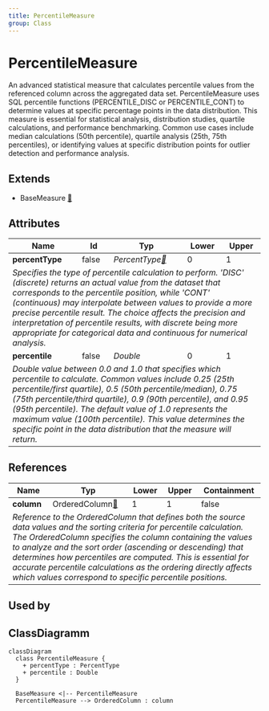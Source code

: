 ```yaml
---
title: PercentileMeasure
group: Class
---
```


# PercentileMeasure<a name="class-percentilemeasure"></a>

An advanced statistical measure that calculates percentile values from the referenced column across the aggregated data set. PercentileMeasure uses SQL percentile functions (PERCENTILE_DISC or PERCENTILE_CONT) to determine values at specific percentage points in the data distribution. This measure is essential for statistical analysis, distribution studies, quartile calculations, and performance benchmarking. Common use cases include median calculations (50th percentile), quartile analysis (25th, 75th percentiles), or identifying values at specific distribution points for outlier detection and performance analysis.
## Extends
- BaseMeasure [🔗](./class-BaseMeasure)
## Attributes

<table>
  <thead>
    <tr>
      <th>Name</th>
      <th>Id</th>
      <th>Typ</th>
      <th>Lower</th>
      <th>Upper</th>
    </tr>
  </thead>
  <tbody>
    <tr>
      <td><strong>percentType</strong></td>
      <td>false</td>
      <td><em>PercentType<a href="./enum-PercentType">🔗</a></em></td>
      <td>0</td>
      <td>1</td>
    </tr>
    <tr>
      <td colspan="5"><em>Specifies the type of percentile calculation to perform. 'DISC' (discrete) returns an actual value from the dataset that corresponds to the percentile position, while 'CONT' (continuous) may interpolate between values to provide a more precise percentile result. The choice affects the precision and interpretation of percentile results, with discrete being more appropriate for categorical data and continuous for numerical analysis.</em></td>
    </tr>
    <tr>
      <td><strong>percentile</strong></td>
      <td>false</td>
      <td><em>Double</em></td>
      <td>0</td>
      <td>1</td>
    </tr>
    <tr>
      <td colspan="5"><em>Double value between 0.0 and 1.0 that specifies which percentile to calculate. Common values include 0.25 (25th percentile/first quartile), 0.5 (50th percentile/median), 0.75 (75th percentile/third quartile), 0.9 (90th percentile), and 0.95 (95th percentile). The default value of 1.0 represents the maximum value (100th percentile). This value determines the specific point in the data distribution that the measure will return.</em></td>
    </tr>
  </tbody>
</table>

## References

<table>
  <thead>
    <tr>
      <th>Name</th>
      <th>Typ</th>
      <th>Lower</th>
      <th>Upper</th>
      <th>Containment</th>
    </tr>
  </thead>
  <tbody>
    <tr>
      <td><strong>column</strong></td>
      <td>OrderedColumn<a href="./class-OrderedColumn">🔗</a></td>
      <td>1</td>
      <td>1</td>
      <td>false</td>
    </tr>
    <tr>
      <td colspan="5"><em>Reference to the OrderedColumn that defines both the source data values and the sorting criteria for percentile calculation. The OrderedColumn specifies the column containing the values to analyze and the sort order (ascending or descending) that determines how percentiles are computed. This is essential for accurate percentile calculations as the ordering directly affects which values correspond to specific percentile positions.</em></td>
    </tr>
  </tbody>
</table>



## Used by


## ClassDiagramm

```mermaid
classDiagram
  class PercentileMeasure {
    + percentType : PercentType
    + percentile : Double
  }

  BaseMeasure <|-- PercentileMeasure
  PercentileMeasure --> OrderedColumn : column

```
